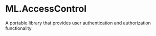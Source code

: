 ML.AccessControl
================

A portable library that provides user authentication and authorization functionality